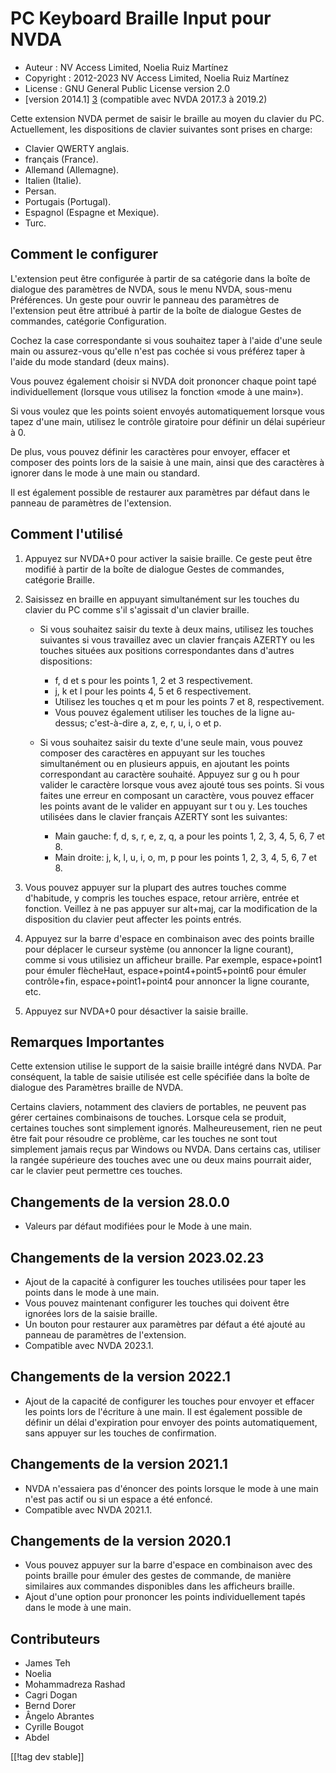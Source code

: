 # PC Keyboard Braille Input pour NVDA #

* Auteur : NV Access Limited, Noelia Ruiz Martínez
* Copyright : 2012-2023 NV Access Limited, Noelia Ruiz Martínez
* License : GNU General Public License version 2.0
* [version 2014.1] [3] (compatible avec NVDA 2017.3 à 2019.2)

Cette extension NVDA permet de saisir le braille au moyen du clavier du
PC. Actuellement, les dispositions de clavier suivantes sont prises en
charge:

* Clavier QWERTY anglais.
* français (France).
* Allemand (Allemagne).
* Italien (Italie).
* Persan.
* Portugais (Portugal).
* Espagnol (Espagne et Mexique).
* Turc.

## Comment le configurer

L'extension peut être configurée à partir de sa catégorie dans la boîte de
dialogue des paramètres de NVDA, sous le menu NVDA, sous-menu
Préférences. Un geste pour ouvrir le panneau des paramètres de l'extension
peut être attribué à partir de la boîte de dialogue Gestes de commandes,
catégorie Configuration.

Cochez la case correspondante si vous souhaitez taper à l'aide d'une seule
main ou assurez-vous qu'elle n'est pas cochée si vous préférez taper à
l'aide du mode standard (deux mains).

Vous pouvez également choisir si NVDA doit prononcer chaque point tapé
individuellement (lorsque vous utilisez la fonction «mode à une main»).

Si vous voulez que les points soient envoyés automatiquement lorsque vous
tapez d'une main, utilisez le contrôle giratoire pour définir un délai
supérieur à 0.

De plus, vous pouvez définir les caractères pour envoyer, effacer et
composer des points lors de la saisie à une main, ainsi que des caractères à
ignorer dans le mode à une main  ou standard.

Il est également possible de restaurer aux paramètres par défaut dans le
panneau de paramètres de l'extension.

## Comment l'utilisé

1. Appuyez sur NVDA+0 pour activer la saisie braille. Ce geste peut être
   modifié à partir de la boîte de dialogue Gestes de commandes, catégorie
   Braille.
2. Saisissez en braille en appuyant simultanément sur les touches du clavier
   du PC comme s'il s'agissait d'un clavier braille.

	* Si vous souhaitez saisir du texte à deux mains, utilisez les touches
	  suivantes si vous travaillez avec un clavier français AZERTY ou les
	  touches situées aux positions correspondantes dans d'autres dispositions:

		* f, d et s pour les points 1, 2 et 3 respectivement.
		* j, k et l pour les points 4, 5 et 6 respectivement.
		* Utilisez les touches q et m pour les points 7 et 8, respectivement.
		* Vous pouvez également utiliser les touches de la ligne au-dessus;
		  c'est-à-dire a, z, e, r, u, i, o et p.

	* Si vous souhaitez saisir du texte d'une seule main, vous pouvez composer
	  des caractères en appuyant sur les touches simultanément ou en plusieurs
	  appuis, en ajoutant les points correspondant au caractère
	  souhaité. Appuyez sur g ou h pour valider le caractère lorsque vous avez
	  ajouté tous ses points. Si vous faites une erreur en composant un
	  caractère, vous pouvez effacer les points avant de le valider en appuyant
	  sur t ou y. Les touches utilisées dans le clavier français AZERTY sont
	  les suivantes:

		* Main gauche: f, d, s, r, e, z, q, a pour les points 1, 2, 3, 4, 5, 6, 7
		  et 8.
		* Main droite: j, k, l, u, i, o, m, p pour les points 1, 2, 3, 4, 5, 6, 7
		  et 8.

3. Vous pouvez appuyer sur la plupart des autres touches comme d'habitude, y
   compris les touches espace, retour arrière, entrée et fonction. Veillez à
   ne pas appuyer sur alt+maj, car la modification de la disposition du
   clavier peut affecter les points entrés.
4. Appuyez sur la barre d'espace en combinaison avec des points braille pour
   déplacer le curseur système (ou annoncer la ligne courant), comme si vous
   utilisiez un afficheur braille. Par exemple, espace+point1 pour émuler
   flècheHaut, espace+point4+point5+point6 pour émuler contrôle+fin,
   espace+point1+point4 pour annoncer la ligne courante, etc.
5. Appuyez sur NVDA+0 pour désactiver la saisie braille.

## Remarques Importantes

Cette extension utilise le support de la saisie braille intégré dans
NVDA. Par conséquent, la table de saisie utilisée est celle spécifiée dans
la boîte de dialogue des Paramètres braille de NVDA.

Certains claviers, notamment des claviers de portables, ne peuvent pas gérer
certaines combinaisons de touches.  Lorsque cela se produit, certaines
touches sont simplement ignorés.  Malheureusement, rien ne peut être fait
pour résoudre ce problème, car les touches ne sont tout simplement jamais
reçus par Windows ou NVDA.  Dans certains cas, utiliser la rangée supérieure
des touches avec une ou deux mains pourrait aider, car le clavier peut
permettre ces touches.


## Changements de la version 28.0.0

* Valeurs par défaut modifiées pour le Mode à une main.

## Changements de la version 2023.02.23

* Ajout de la capacité à configurer les touches utilisées pour taper les
  points dans le mode à une main.
* Vous pouvez maintenant configurer les touches qui doivent être ignorées
  lors de la saisie braille.
* Un bouton pour restaurer aux paramètres par défaut a été ajouté au panneau
  de paramètres de l'extension.
* Compatible avec NVDA 2023.1.

## Changements de la version 2022.1

* Ajout de la capacité de configurer les touches pour envoyer et effacer les
  points lors de l'écriture à une main. Il est également possible de définir
  un délai d'expiration pour envoyer des points automatiquement, sans
  appuyer sur les touches  de confirmation.

## Changements de la version 2021.1

* NVDA n'essaiera pas d'énoncer des points lorsque le mode à une main n'est
  pas actif ou si un espace a été enfoncé.
* Compatible avec NVDA 2021.1.

## Changements de la version 2020.1

* Vous pouvez appuyer sur la barre d'espace en combinaison avec des points
  braille pour émuler des gestes de commande, de manière similaires aux
  commandes disponibles dans les afficheurs braille.
* Ajout d'une option pour prononcer les points individuellement tapés dans
  le mode à une main.

## Contributeurs

* James Teh
* Noelia
* Mohammadreza Rashad
* Cagri Dogan
* Bernd Dorer
* Ângelo Abrantes
* Cyrille Bougot
* Abdel

[[!tag dev stable]]

[3]: https://www.nvaccess.org/addonStore/legacy?file=pckbbrl-o
